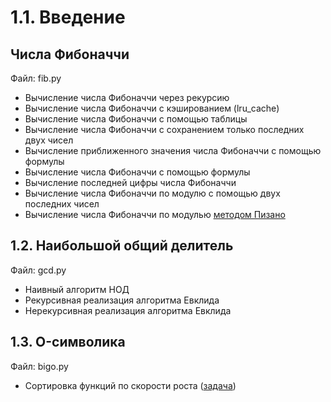 # 1.1. Введение

## Числа Фибоначчи

Файл: fib.py
- Вычисление числа Фибоначчи через рекурсию
- Вычисление числа Фибоначчи с кэшированием (lru_cache)
- Вычисление числа Фибоначчи с помощью таблицы
- Вычисление числа Фибоначчи с сохранением только последних двух чисел
- Вычисление приближенного значения числа Фибоначчи с помощью формулы
- Вычисление числа Фибоначчи с помощью формулы
- Вычисление последней цифры числа Фибоначчи 
- Вычисление числа Фибоначчи по модулю с помощью двух последних чисел
- Вычисление числа Фибоначчи по модулью [методом Пизано](https://ru.wikipedia.org/wiki/%D0%9F%D0%B5%D1%80%D0%B8%D0%BE%D0%B4_%D0%9F%D0%B8%D0%B7%D0%B0%D0%BD%D0%BE)


## 1.2. Наибольшой общий делитель

Файл: gcd.py
- Наивный алгоритм НОД
- Рекурсивная реализация алгоритма Евклида
- Нерекурсивная реализация алгоритма Евклида


## 1.3. O-символика

Файл: bigo.py
- Сортировка функций по скорости роста ([задача](https://stepik.org/lesson/13230/step/10?unit=3416))
